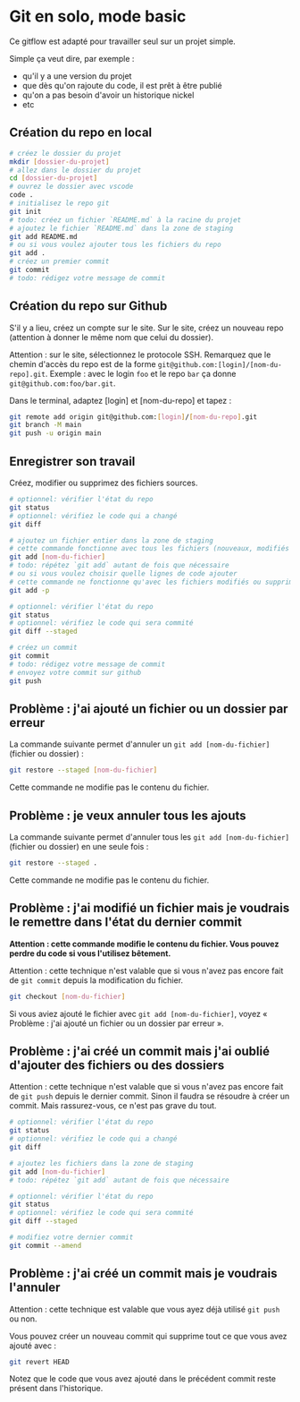 # Git en solo, mode basic

Ce gitflow est adapté pour travailler seul sur un projet simple.

Simple ça veut dire, par exemple :

- qu'il y a une version du projet
- que dès qu'on rajoute du code, il est prêt à être publié
- qu'on a pas besoin d'avoir un historique nickel
- etc

## Création du repo en local

```bash
# créez le dossier du projet
mkdir [dossier-du-projet]
# allez dans le dossier du projet
cd [dossier-du-projet]
# ouvrez le dossier avec vscode
code .
# initialisez le repo git
git init
# todo: créez un fichier `README.md` à la racine du projet
# ajoutez le fichier `README.md` dans la zone de staging
git add README.md
# ou si vous voulez ajouter tous les fichiers du repo
git add .
# créez un premier commit
git commit
# todo: rédigez votre message de commit
```

## Création du repo sur Github

S'il y a lieu, créez un compte sur le site.
Sur le site, créez un nouveau repo (attention à donner le même nom que celui du dossier).

Attention : sur le site, sélectionnez le protocole SSH.
Remarquez que le chemin d'accès du repo est de la forme `git@github.com:[login]/[nom-du-repo].git`.
Exemple : avec le login `foo` et le repo `bar` ça donne `git@github.com:foo/bar.git`.

Dans le terminal, adaptez [login] et [nom-du-repo] et tapez :

```bash
git remote add origin git@github.com:[login]/[nom-du-repo].git
git branch -M main
git push -u origin main
```

## Enregistrer son travail

Créez, modifier ou supprimez des fichiers sources.

```bash
# optionnel: vérifier l'état du repo
git status
# optionnel: vérifiez le code qui a changé
git diff

# ajoutez un fichier entier dans la zone de staging
# cette commande fonctionne avec tous les fichiers (nouveaux, modifiés ou supprimés)
git add [nom-du-fichier]
# todo: répétez `git add` autant de fois que nécessaire
# ou si vous voulez choisir quelle lignes de code ajouter
# cette commande ne fonctionne qu'avec les fichiers modifiés ou supprimés
git add -p

# optionnel: vérifier l'état du repo
git status
# optionnel: vérifiez le code qui sera commité
git diff --staged

# créez un commit
git commit
# todo: rédigez votre message de commit
# envoyez votre commit sur github
git push
```

## Problème : j'ai ajouté un fichier ou un dossier par erreur

La commande suivante permet d'annuler un `git add [nom-du-fichier]` (fichier ou dossier) :

```bash
git restore --staged [nom-du-fichier]
```

Cette commande ne modifie pas le contenu du fichier.

## Problème : je veux annuler tous les ajouts

La commande suivante permet d'annuler tous les `git add [nom-du-fichier]` (fichier ou dossier) en une seule fois :

```bash
git restore --staged .
```

Cette commande ne modifie pas le contenu du fichier.

## Problème : j'ai modifié un fichier mais je voudrais le remettre dans l'état du dernier commit

**Attention : cette commande modifie le contenu du fichier.
Vous pouvez perdre du code si vous l'utilisez bêtement.**

Attention : cette technique n'est valable que si vous n'avez pas encore fait de `git commit` depuis la modification du fichier.

```bash
git checkout [nom-du-fichier]
```

Si vous aviez ajouté le fichier avec `git add [nom-du-fichier]`, voyez « Problème : j'ai ajouté un fichier ou un dossier par erreur ».

## Problème : j'ai créé un commit mais j'ai oublié d'ajouter des fichiers ou des dossiers

Attention : cette technique n'est valable que si vous n'avez pas encore fait de `git push` depuis le dernier commit.
Sinon il faudra se résoudre à créer un commit.
Mais rassurez-vous, ce n'est pas grave du tout.

```bash
# optionnel: vérifier l'état du repo
git status
# optionnel: vérifiez le code qui a changé
git diff

# ajoutez les fichiers dans la zone de staging
git add [nom-du-fichier]
# todo: répétez `git add` autant de fois que nécessaire

# optionnel: vérifier l'état du repo
git status
# optionnel: vérifiez le code qui sera commité
git diff --staged

# modifiez votre dernier commit
git commit --amend
```

## Problème : j'ai créé un commit mais je voudrais l'annuler

Attention : cette technique est valable que vous ayez déjà utilisé `git push` ou non.

Vous pouvez créer un nouveau commit qui supprime tout ce que vous avez ajouté avec :

```bash
git revert HEAD
```

Notez que le code que vous avez ajouté dans le précédent commit reste présent dans l'historique.

